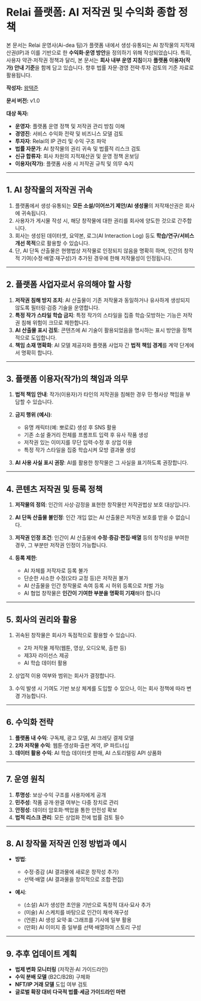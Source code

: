 # Relai 플랫폼: AI 저작권 및 수익화 종합 정책

본 문서는 Relai 운영사(Ai-dea 팀)가 플랫폼 내에서 생성·유통되는 AI 창작물의 지적재산권(IP)과 이를 기반으로 한 **수익화·운영 방안**을 정의하기 위해 작성되었습니다.
특히, 사용자 약관·저작권 정책과 달리, 본 문서는 **회사 내부 운영 지침**이자 **플랫폼 이용자(작가) 안내 기준**을 함께 담고 있습니다.
향후 법률 자문·경영 전략·투자 검토의 기준 자료로 활용됩니다.

**작성자:** [왕택준](https://github.com/TJK98)

**문서 버전:** v1.0

**대상 독자:**

* **운영자**: 플랫폼 운영 정책 및 저작권 관리 방침 이해
* **경영진**: 서비스 수익화 전략 및 비즈니스 모델 검토
* **투자자**: Relai의 IP 관리 및 수익 구조 파악
* **법률 자문가**: AI 창작물의 권리 귀속 및 법률적 리스크 검토
* **신규 합류자**: 회사 차원의 지적재산권 및 운영 정책 온보딩
* **이용자(작가)**: 플랫폼 사용 시 저작권 규칙 및 의무 숙지

---

## 1. AI 창작물의 저작권 귀속

1. 플랫폼에서 생성·유통되는 **모든 소설/이어쓰기 제안/AI 생성물**의 저작재산권은 회사에 귀속됩니다.
2. 사용자가 게시물 작성 시, 해당 창작물에 대한 권리를 회사에 양도한 것으로 간주합니다.
3. 회사는 생성된 데이터셋, 요약본, 로그(AI Interaction Log) 등도 **학습/연구/서비스 개선 목적**으로 활용할 수 있습니다.
4. 단, AI 단독 산출물은 현행법상 저작물로 인정되지 않음을 명확히 하며, 인간의 창작적 기여(수정·배열·재구성)가 추가된 경우에 한해 저작물성이 인정됩니다.

---

## 2. 플랫폼 사업자로서 유의해야 할 사항

1. **저작권 침해 방지 조치**: AI 산출물이 기존 저작물과 동일하거나 유사하게 생성되지 않도록 필터링·검증 기술을 운영합니다.
2. **특정 작가 스타일 학습 금지**: 특정 작가의 스타일을 집중 학습·모방하는 기능은 저작권 침해 위험이 크므로 제한합니다.
3. **AI 산출물 표시 검토**: 콘텐츠에 AI 기술이 활용되었음을 명시하는 표시 방안을 정책적으로 도입합니다.
4. **책임 소재 명확화**: AI 모델 제공자와 플랫폼 사업자 간 **법적 책임 경계**를 계약 단계에서 명확히 합니다.

---

## 3. 플랫폼 이용자(작가)의 책임과 의무

1. **법적 책임 안내**: 작가(이용자)가 타인의 저작권을 침해한 경우 민·형사상 책임을 부담할 수 있습니다.
2. **금지 행위 (예시)**:

    * 유명 캐릭터(예: 뽀로로) 생성 후 SNS 활용
    * 기존 소설 줄거리 전체를 프롬프트 입력 후 유사 작품 생성
    * 저작권 있는 이미지를 무단 입력·수정 후 상업 이용
    * 특정 작가 스타일을 집중 학습시켜 모방 결과물 생성
3. **AI 사용 사실 표시 권장**: AI를 활용한 창작물은 그 사실을 표기하도록 권장합니다.

---

## 4. 콘텐츠 저작권 및 등록 정책

1. **저작물의 정의**: 인간의 사상·감정을 표현한 창작물만 저작권법상 보호 대상입니다.
2. **AI 단독 산출물 불인정**: 인간 개입 없는 AI 산출물은 저작권 보호를 받을 수 없습니다.
3. **저작권 인정 조건**: 인간이 AI 산출물에 **수정·증감·편집·배열** 등의 창작성을 부여한 경우, 그 부분만 저작권 인정이 가능합니다.
4. **등록 제한**:

    * AI 자체를 저작자로 등록 불가
    * 단순한 사소한 수정(오타 교정 등)은 저작권 불가
    * AI 산출물을 인간 창작물로 속여 등록 시 허위 등록으로 처벌 가능
    * AI 협업 창작물은 **인간이 기여한 부분을 명확히 기재**해야 합니다

---

## 5. 회사의 권리와 활용

1. 귀속된 창작물은 회사가 독점적으로 활용할 수 있습니다.

    * 2차 저작물 제작(웹툰, 영상, 오디오북, 출판 등)
    * 제3자 라이선스 제공
    * AI 학습 데이터 활용
2. 상업적 이용 여부와 범위는 회사가 결정합니다.
3. 수익 발생 시 기여도 기반 보상 체계를 도입할 수 있으나, 이는 회사 정책에 따라 변경 가능합니다.

---

## 6. 수익화 전략

1. **플랫폼 내 수익**: 구독제, 광고 모델, AI 크레딧 결제 모델
2. **2차 저작물 수익**: 웹툰·영상화·출판 계약, IP 파트너십
3. **데이터 활용 수익**: AI 학습 데이터셋 판매, AI 스토리텔링 API 상품화

---

## 7. 운영 원칙

1. **투명성**: 보상·수익 구조를 사용자에게 공개
2. **민주성**: 작품 공개·완결 여부는 다중 장치로 관리
3. **안정성**: 데이터 암호화·백업을 통한 안전성 확보
4. **법적 리스크 관리**: 모든 상업화 전에 법률 검토 필수

---

## 8. AI 창작물 저작권 인정 방법과 예시

* **방법**:

    * 수정·증감 (AI 결과물에 새로운 창작성 추가)
    * 선택·배열 (AI 결과물을 창의적으로 조합·편집)

* **예시**:

    * (소설) AI가 생성한 초안을 기반으로 독창적 대사·묘사 추가
    * (미술) AI 스케치를 바탕으로 인간이 채색·재구성
    * (언론) AI 생성 요약·표·그래프를 기사에 일부 활용
    * (만화) AI 이미지 중 일부를 선택·배열하여 스토리 구성

---

## 9. 추후 업데이트 계획

* **법제 변화 모니터링** (저작권·AI 가이드라인)
* **수익 분배 모델** (B2C/B2B) 구체화
* **NFT/IP 거래 모델** 도입 여부 검토
* **글로벌 확장 대비 다국적 법률·세금 가이드라인 마련**
